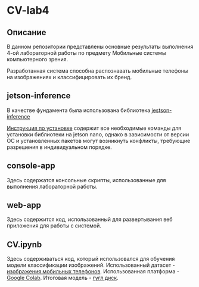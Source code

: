 # CV-lab4

## Описание

В данном репозитории представлены основные результаты выполнения 4-ой лабораторной работы по предмету Мобильные системы компьютерного
зрения.

Разработанная система способна распознавать мобильные телефоны на изображениях и классифицировать их бренд.

## jetson-inference

В качестве фундамента была использована библиотека [jestson-inference](https://github.com/dusty-nv/jetson-inference)

[Инструкция по установке](https://github.com/dusty-nv/jetson-inference/blob/master/docs/building-repo-2.md) содержит все необходимые команды для установки библиотеки на jetson nano, однако в зависимости от версии ОС и установленных пакетов могут возникнуть конфликты, требующие разрешения в индивидуальном порядке.

## console-app

Здесь содержатся консольные скрипты, использованные для выполнения лабораторной работы.

## web-app

Здесь содержится код, использованный для развертывания веб приложения для работы с системой.

## CV.ipynb

Здесь содерживаться код, который использовался для обучения модели классификации изображений. Использованный датасет - [изображения мобильных телефонов](https://www.kaggle.com/datasets/lasaljaywardena/mobile-smartphone-images-dataset). Использованная платформа - [Google Colab](https://colab.research.google.com/). Итоговая модель - [гугл диск](https://drive.google.com/drive/folders/17InkMZNjatF9eoen8AKFun62dSxfwt4Q?usp=share_link).
